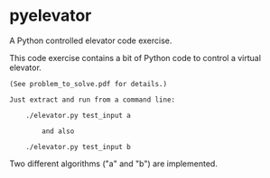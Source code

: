 # pyelevator
A Python controlled elevator code exercise.

This code exercise contains a bit of Python code to control a virtual elevator.

    (See problem_to_solve.pdf for details.)

    Just extract and run from a command line:

        ./elevator.py test_input a

            and also

        ./elevator.py test_input b

Two different algorithms ("a" and "b") are implemented.


